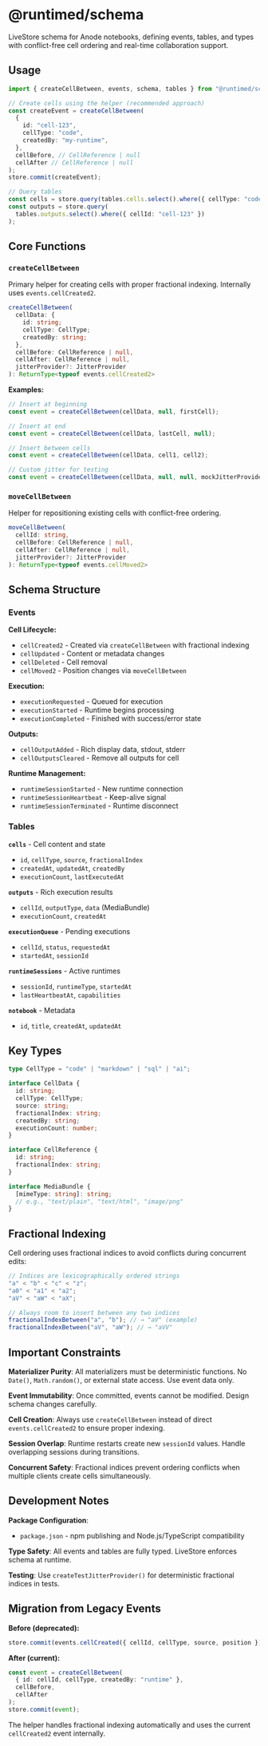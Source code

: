 # @runtimed/schema

LiveStore schema for Anode notebooks, defining events, tables, and types with
conflict-free cell ordering and real-time collaboration support.

## Usage

```typescript
import { createCellBetween, events, schema, tables } from "@runtimed/schema";

// Create cells using the helper (recommended approach)
const createEvent = createCellBetween(
  {
    id: "cell-123",
    cellType: "code",
    createdBy: "my-runtime",
  },
  cellBefore, // CellReference | null
  cellAfter // CellReference | null
);
store.commit(createEvent);

// Query tables
const cells = store.query(tables.cells.select().where({ cellType: "code" }));
const outputs = store.query(
  tables.outputs.select().where({ cellId: "cell-123" })
);
```

## Core Functions

### `createCellBetween`

Primary helper for creating cells with proper fractional indexing. Internally
uses `events.cellCreated2`.

```typescript
createCellBetween(
  cellData: {
    id: string;
    cellType: CellType;
    createdBy: string;
  },
  cellBefore: CellReference | null,
  cellAfter: CellReference | null,
  jitterProvider?: JitterProvider
): ReturnType<typeof events.cellCreated2>
```

**Examples:**

```typescript
// Insert at beginning
const event = createCellBetween(cellData, null, firstCell);

// Insert at end
const event = createCellBetween(cellData, lastCell, null);

// Insert between cells
const event = createCellBetween(cellData, cell1, cell2);

// Custom jitter for testing
const event = createCellBetween(cellData, null, null, mockJitterProvider);
```

### `moveCellBetween`

Helper for repositioning existing cells with conflict-free ordering.

```typescript
moveCellBetween(
  cellId: string,
  cellBefore: CellReference | null,
  cellAfter: CellReference | null,
  jitterProvider?: JitterProvider
): ReturnType<typeof events.cellMoved2>
```

## Schema Structure

### Events

**Cell Lifecycle:**

- `cellCreated2` - Created via `createCellBetween` with fractional indexing
- `cellUpdated` - Content or metadata changes
- `cellDeleted` - Cell removal
- `cellMoved2` - Position changes via `moveCellBetween`

**Execution:**

- `executionRequested` - Queued for execution
- `executionStarted` - Runtime begins processing
- `executionCompleted` - Finished with success/error state

**Outputs:**

- `cellOutputAdded` - Rich display data, stdout, stderr
- `cellOutputsCleared` - Remove all outputs for cell

**Runtime Management:**

- `runtimeSessionStarted` - New runtime connection
- `runtimeSessionHeartbeat` - Keep-alive signal
- `runtimeSessionTerminated` - Runtime disconnect

### Tables

**`cells`** - Cell content and state

- `id`, `cellType`, `source`, `fractionalIndex`
- `createdAt`, `updatedAt`, `createdBy`
- `executionCount`, `lastExecutedAt`

**`outputs`** - Rich execution results

- `cellId`, `outputType`, `data` (MediaBundle)
- `executionCount`, `createdAt`

**`executionQueue`** - Pending executions

- `cellId`, `status`, `requestedAt`
- `startedAt`, `sessionId`

**`runtimeSessions`** - Active runtimes

- `sessionId`, `runtimeType`, `startedAt`
- `lastHeartbeatAt`, `capabilities`

**`notebook`** - Metadata

- `id`, `title`, `createdAt`, `updatedAt`

## Key Types

```typescript
type CellType = "code" | "markdown" | "sql" | "ai";

interface CellData {
  id: string;
  cellType: CellType;
  source: string;
  fractionalIndex: string;
  createdBy: string;
  executionCount: number;
}

interface CellReference {
  id: string;
  fractionalIndex: string;
}

interface MediaBundle {
  [mimeType: string]: string;
  // e.g., "text/plain", "text/html", "image/png"
}
```

## Fractional Indexing

Cell ordering uses fractional indices to avoid conflicts during concurrent
edits:

```typescript
// Indices are lexicographically ordered strings
"a" < "b" < "c" < "z";
"a0" < "a1" < "a2";
"aV" < "aW" < "aX";

// Always room to insert between any two indices
fractionalIndexBetween("a", "b"); // → "aV" (example)
fractionalIndexBetween("aV", "aW"); // → "aVV"
```

## Important Constraints

**Materializer Purity**: All materializers must be deterministic functions. No
`Date()`, `Math.random()`, or external state access. Use event data only.

**Event Immutability**: Once committed, events cannot be modified. Design schema
changes carefully.

**Cell Creation**: Always use `createCellBetween` instead of direct
`events.cellCreated2` to ensure proper indexing.

**Session Overlap**: Runtime restarts create new `sessionId` values. Handle
overlapping sessions during transitions.

**Concurrent Safety**: Fractional indices prevent ordering conflicts when
multiple clients create cells simultaneously.

## Development Notes

**Package Configuration**:

- `package.json` - npm publishing and Node.js/TypeScript compatibility

**Type Safety**: All events and tables are fully typed. LiveStore enforces
schema at runtime.

**Testing**: Use `createTestJitterProvider()` for deterministic fractional
indices in tests.

## Migration from Legacy Events

**Before (deprecated):**

```typescript
store.commit(events.cellCreated({ cellId, cellType, source, position }));
```

**After (current):**

```typescript
const event = createCellBetween(
  { id: cellId, cellType, createdBy: "runtime" },
  cellBefore,
  cellAfter
);
store.commit(event);
```

The helper handles fractional indexing automatically and uses the current
`cellCreated2` event internally.
